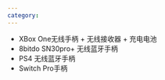 ```yaml
---
category: 
---
```

* XBox One无线手柄 + 无线接收器 + 充电电池
* 8bitdo SN30pro+ 无线蓝牙手柄
* PS4 无线蓝牙手柄
* Switch Pro手柄
